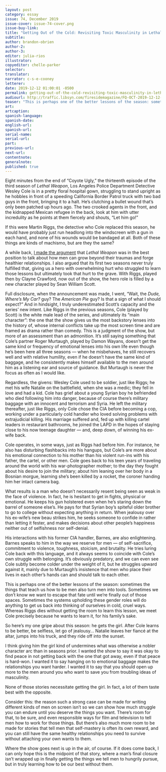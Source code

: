 ```yaml
---
layout: post
category: essay
issue: 74, December 2019
issue-cover: issue-74-cover.png
issue-buy-link:
title: "Getting Out of the Cold: Revisiting Toxic Masculinity in Lethal Weapon"
subtitle:
author: brandon-obrien
author-2:
author-3:
editor: julia-rios
illustrator:
copyeditor: chelle-parker
selector:
translator:
narrator: c-s-e-cooney
letterer:
date: 2019-12-12 01:00:01 -0500
permalink: getting-out-of-the-cold-revisiting-toxic-masculinity-in-lethal-weapon
audiourl: http://traffic.libsyn.com/firesidemagazine/FQ-OCT-2019-12-12-Getting_Out_of_the_Cold-_Revisiting_Toxic_Masculinity_in_Lethal_Weapon.mp3
teaser: "This is perhaps one of the better lessons of the season: sometimes, the things that teach us how to be men also turn men into tools."
art:
artcaption:
spanish-language:
spanish-date:
english-url:
spanish-url:
serial-name:
serial-url:
part:
previous-url:
next-url:
contentnote:
generalnote:
published: true
---
```


Eight minutes from the end of “Coyote Ugly,” the thirteenth episode of the third season of _Lethal Weapon_, Los Angeles Police Department Detective Wesley Cole is in a pretty floral hospital gown, struggling to stand upright as he hobbles in front of a speeding California Border Patrol truck with two bad guys in the front, bringing it to a halt. He’s clutching a bullet wound that’s only been patched up hours ago. The two crooked agents in the front, and the kidnapped Mexican refugee in the back, look at him with utter incredulity as he points at them fiercely and shouts, “Let him go!”

If this were Martin Riggs, the detective who Cole replaced this season, he would have probably just run headlong into the windscreen with a gun in each hand, and none of his wounds would be bandaged at all. Both of these things are kinds of machismo, but are they the same?

A while back, [I made the argument](https://firesidefiction.com/getting-men-off-ledges) that _Lethal Weapon_ was in the best position to talk about how men can grow beyond their traumas and forge healthier relationships. I also argued that its first two seasons never truly fulfilled that, giving us a hero with overwhelming hurt who struggled to learn those lessons but ultimately took that hurt to the grave. With Riggs, played then by Clayne Crawford, now out of the show, the hero role is filled by a new character played by Sean William Scott.

Full disclosure, when the announcement was made, I went, “Wait, the _Dude, Where’s My Car?_ guy? The _American Pie_ guy? Is that a sign of what I should expect?” And in hindsight, I truly underestimated Scott’s capacity and the series’ new intent. Like Riggs in the previous seasons, Cole (played by Scott) is the white male lead of the series, and ultimately its “main character”: the one that the show gives us the most backstory lenses into the history of, whose internal conflicts take up the most screen time and are framed as drama rather than comedy. This is a judgment of the show, but more of an assessment than an admonition. It’s still saying something that Cole’s partner Roger Murtaugh, played by Damon Wayans, doesn’t get the same kind or frequency of emotional lenses into his own life even though he’s been here all three seasons — when he misbehaves, he still recovers well and with relative humility, even if he doesn’t have the same kind of baggage, and he consistently makes himself available to the men around him as a listening ear and source of guidance. But Murtaugh is never the focus as often as I would like.

Regardless, the givens: Wesley Cole used to be soldier, just like Riggs; he met his wife Natalie on the battlefield, when she was a medic; they fell in love and had a kid. Cole has grief about a young Syrian boy he befriended who died following him into danger, because of course there’s military baggage with an innocent and terrorism and Syria. He left the military thereafter, just like Riggs, only Cole chose the CIA before becoming a cop, working under a particularly cold handler who loved solving problems with extrajudicial killing. His marriage suffered and, fed up with killing cartel leaders in restaurant bathrooms, he joined the LAPD in the hopes of staying close to his now teenage daughter — and, deep down, of winning his ex-wife back.

Cole operates, in some ways, just as Riggs had before him. For instance, he also has disturbing flashbacks into his hangups, but Cole’s are more about his emotional connection to his mother than his violent run-ins with his father, the cartel, or other men. Cole goes back to his teen years of traveling around the world with his war-photographer mother; to the day they fought about his desire to join the military; about him leaning over her body in a Bosnian morgue, learning she’s been killed by a rocket, the coroner handing him her intact camera bag.

What results is a man who doesn’t necessarily resent being seen as weak in the face of violence. In fact, he is hesitant to get in fights, physical or emotional. He keeps his gun holstered even when he’s staring down the barrel of someone else’s. He pays for that Syrian boy’s spiteful older brother to go to college without expecting anything in return. When jealousy over his ex-wife’s new beau strikes him, he seeks someone to confide in rather than letting it fester, and makes decisions about other people’s happiness neither out of selfishness nor self-denial.

His interactions with his former CIA handler, Barnes, are also enlightening. Barnes speaks to him in the way we reserve for men — of self-sacrifice, commitment to violence, toughness, stoicism, and brutality. He tries luring Cole back with this language, and it always seems to coincide with Cole’s own struggle with belonging. It’s obviously predatory, and we can even see Cole subtly become colder under the weight of it, but he struggles upward against it, mainly due to Murtaugh’s insistence that men who place their lives in each other’s hands can and should talk to each other.

This is perhaps one of the better lessons of the season: sometimes the things that teach us how to be men also turn men into tools. Sometimes we don’t know we want to escape that fate until we’re finally out of those spaces. Sometimes the systems upholding these gender roles will do anything to get us back into thinking of ourselves in cold, cruel ways. Whereas Riggs dies without getting the room to learn this lesson, we meet Cole precisely because he wants to learn it, for his family’s sake.

So here’s my one gripe about this season: he gets the girl. After Cole learns to be better, be selfless, let go of jealousy... Natalie leaves her fiancé at the altar, jumps into his truck, and they ride off into the sunset.

I think giving him the girl kind of undermines what was otherwise a nobler character arc than in seasons prior. I wanted the show to say it was okay to find peace in not getting back with the one that got away, even if that peace is hard-won. I wanted it to say hanging on to emotional baggage makes the relationships you want harder. I wanted it to say that you should open up more to the men around you who want to save you from troubling ideas of masculinity.

None of those stories necessitate getting the girl. In fact, a lot of them taste best with the opposite.

Consider this: the reason such a strong case can be made for writing different kinds of men on screen isn’t so we can show how much struggle you can endure until you deserve the things you want. There’s room for that, to be sure, and even responsible ways for film and television to tell men how to work for those things. But there’s also much more room to be made for stories that tell men that self-mastery is often its own reward, and you can still have the same healthy relationships you need to survive without attaching your own wants to them.

Where the show goes next is up in the air, of course. If it does come back, I can only hope this is the midpoint of that story, where a man’s final closure isn’t wrapped up in finally getting the things we tell men to hungrily pursue, but in truly learning how to be our best without them.
